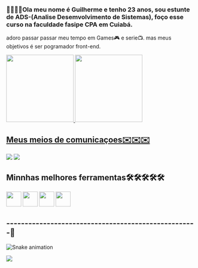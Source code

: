 ### 👨‍💻👨‍💻Ola meu nome é Guilherme e tenho 23 anos, sou estunte de ADS-(Analise Desemvolvimento de Sistemas), foço esse curso na faculdade fasipe CPA em  Cuiabá.
adoro passar passar meu tempo em Games🎮 e serie📺.
mas meus objetivos é ser pogramador front-end.


<div>
<a href="https://github.com/guilhermeduarted">
<img height="180em" src="https://github-readme-stats.vercel.app/api/top-langs/?username=guilhermeduarted&layout=compact&langs_count=7&theme=dark"/> <img height="180em" src="https://github-readme-stats.vercel.app/api?username=guilhermeduarted&show_icons=true&theme=dark&include_all_commits=true&count_private=true"/>


## Meus meios de comunicaçoes✉️✉️✉️

<dv>
<a href="https://instagram.com/buriti_duarte" target="_blank"><img src="https://img.shields.io/badge/-Instagram-%23E4405F?style=for-the-badge&logo=instagram&logoColor=white" target="_blank"></a>
<a href = "duarte7612@gmail.com"><img src="https://img.shields.io/badge/Gmail-D14836?style=for-the-badge&logo=gmail&logoColor=white" target="_blank"></a>
 

## Minnhas melhores ferramentas🛠️🛠️🛠️🛠️🛠️

<img src="https://cdn.jsdelivr.net/gh/devicons/devicon/icons/html5/html5-plain.svg" width="40" height="40"/> <img
src="https://cdn.jsdelivr.net/gh/devicons/devicon/icons/css3/css3-plain.svg" width="40" height="40"/> <img src="https://cdn.jsdelivr.net/gh/devicons/devicon/icons/javascript/javascript-plain.svg" width="40" heigth="40"/> <img src="https://cdn.jsdelivr.net/gh/devicons/devicon/icons/mysql/mysql-plain.svg" width="40" height="40"/>


## ----------------------------------------------------🐌
![Snake animation](https://github.com/guilhermeduarted/guilhermeduarted/blob/output/github-contribution-grid-snake.svg) </div>  </div>  <img src="https://i.pinimg.com/originals/d6/96/17/d696177e218c58adfc827af063517b10.gif"/>





